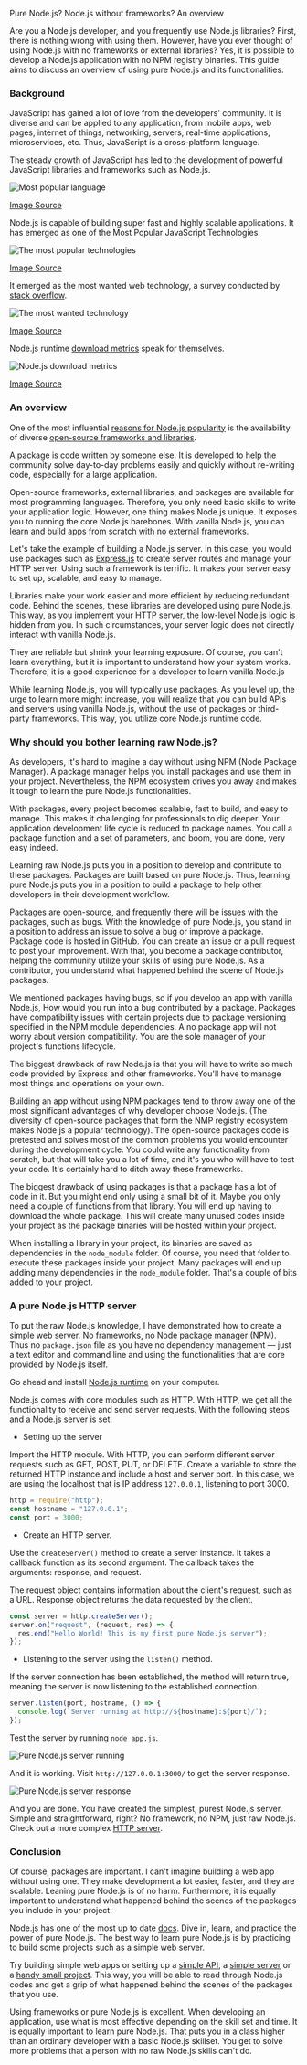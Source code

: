 Pure Node.js? Node.js without frameworks? An overview

Are you a Node.js developer, and you frequently use Node.js libraries?  First, there is nothing wrong with using them. However, have you ever thought of using Node.js with no frameworks or external libraries? Yes, it is possible to develop a Node.js application with no NPM registry binaries. This guide aims to discuss an overview of using pure Node.js and its functionalities.

### Background

JavaScript has gained a lot of love from the developers' community. It is diverse and can be applied to any application, from mobile apps, web pages, internet of things, networking, servers, real-time applications, microservices, etc. Thus, JavaScript is a cross-platform language.

The steady growth of JavaScript has led to the development of powerful JavaScript libraries and frameworks such as Node.js.

![Most popular language](/engineering-education/pure-node-js-no-frameworks-or-packages/most-popular-language.jpg)

[Image Source](https://insights.stackoverflow.com/survey/2020#technology-programming-scripting-and-markup-languages-all-respondents)

Node.js is capable of building super fast and highly scalable applications. It has emerged as one of the Most Popular JavaScript Technologies.

![The most popular technologies](/engineering-education/pure-node-js-no-frameworks-or-packages/popular-technologies.jpg)

[Image Source](https://insights.stackoverflow.com/survey/2020#technology-other-frameworks-libraries-and-tools-all-respondents3)

It emerged as the most wanted web technology, a survey conducted by [stack overflow](https://insights.stackoverflow.com/survey/2020).

![The most wanted technology](/engineering-education/pure-node-js-no-frameworks-or-packages/most-wanted-technology.jpg)

[Image Source](https://insights.stackoverflow.com/survey/2020#technology-most-loved-dreaded-and-wanted-other-frameworks-libraries-and-tools-wanted3)

Node.js runtime [download metrics](https://nodejs.org/metrics/) speak for themselves.

![Node.js download metrics](/engineering-education/pure-node-js-no-frameworks-or-packages/node-js-download-metrics.jpg)

[Image Source](https://nodejs.org/metrics/)

### An overview

One of the most influential [reasons for Node.js popularity](/engineering-education/why-node-js-is-popular/) is the availability of diverse [open-source frameworks and libraries](/engineering-education/most-useful-nodejs-packages/).

A package is code written by someone else. It is developed to help the community solve day-to-day problems easily and quickly without re-writing code, especially for a large application.

Open-source frameworks, external libraries, and packages are available for most programming languages. Therefore, you only need basic skills to write your application logic. However, one thing makes Node.js unique. It exposes you to running the core Node.js barebones. With vanilla Node.js, you can learn and build apps from scratch with no external frameworks.

Let's take the example of building a Node.js server. In this case, you would use packages such as [Express.js](https://expressjs.com/) to create server routes and manage your HTTP server. Using such a framework is terrific. It makes your server easy to set up, scalable, and easy to manage.

Libraries make your work easier and more efficient by reducing redundant code. Behind the scenes, these libraries are developed using pure Node.js. This way, as you implement your HTTP server, the low-level Node.js logic is hidden from you. In such circumstances, your server logic does not directly interact with vanilla Node.js.

They are reliable but shrink your learning exposure. Of course, you can't learn everything, but it is important to understand how your system works. Therefore, it is a good experience for a developer to learn vanilla Node.js

While learning Node.js, you will typically use packages. As you level up, the urge to learn more might increase, you will realize that you can build APIs and servers using vanilla Node.js, without the use of packages or third-party frameworks. This way, you utilize core Node.js runtime code.

### Why should you bother learning raw Node.js?

As developers, it's hard to imagine a day without using NPM (Node Package Manager). A package manager helps you install packages and use them in your project. Nevertheless, the NPM ecosystem drives you away and makes it tough to learn the pure Node.js functionalities.

With packages, every project becomes scalable, fast to build, and easy to manage. This makes it challenging for professionals to dig deeper. Your application development life cycle is reduced to package names. You call a package function and a set of parameters, and boom, you are done, very easy indeed.

Learning raw Node.js puts you in a position to develop and contribute to these packages. Packages are built based on pure Node.js. Thus, learning pure Node.js puts you in a position to build a package to help other developers in their development workflow.

Packages are open-source, and frequently there will be issues with the packages, such as bugs. With the knowledge of pure Node.js, you stand in a position to address an issue to solve a bug or improve a package. Package code is hosted in GitHub. You can create an issue or a pull request to post your improvement. With that, you become a package contributor, helping the community utilize your skills of using pure Node.js. As a contributor, you understand what happened behind the scene of Node.js packages.

We mentioned packages having bugs, so if you develop an app with vanilla Node.js, How would you run into a bug contributed by a package. Packages have compatibility issues with certain projects due to package versioning specified in the NPM module dependencies. A no package app will not worry about version compatibility. You are the sole manager of your project's functions lifecycle.

The biggest drawback of raw Node.js is that you will have to write so much code provided by Express and other frameworks. You'll have to manage most things and operations on your own.

Building an app without using NPM packages tend to throw away one of the most significant advantages of why developer choose Node.js. (The diversity of open-source packages that form the NMP registry ecosystem makes Node.js a popular technology). The open-source packages code is pretested and solves most of the common problems you would encounter during the development cycle. You could write any functionality from scratch, but that will take you a lot of time, and it's you who will have to test your code. It's certainly hard to ditch away these frameworks.

The biggest drawback of using packages is that a package has a lot of code in it. But you might end only using a small bit of it. Maybe you only need a couple of functions from that library. You will end up having to download the whole package. This will create many unused codes inside your project as the package binaries will be hosted within your project.

When installing a library in your project, its binaries are saved as dependencies in the `node_module` folder. Of course, you need that folder to execute these packages inside your project. Many packages will end up adding many dependencies in the `node_module` folder. That's a couple of bits added to your project.

### A pure Node.js HTTP server

To put the raw Node.js knowledge, I have demonstrated how to create a simple web server. No frameworks, no Node package manager (NPM). Thus no `package.json` file as you have no dependency management — just a text editor and command line and using the functionalities that are core provided by Node.js itself.

Go ahead and install [Node.js runtime](https://nodejs.org/en/) on your computer.

Node.js comes with core modules such as HTTP. With HTTP, we get all the functionality to receive and send server requests. With the following steps and a Node.js server is set.

- Setting up the server

Import the HTTP module. With HTTP, you can perform different server requests such as GET, POST, PUT, or DELETE. Create a variable to store the returned HTTP instance and include a host and server port. In this case, we are using the localhost that is IP address `127.0.0.1`, listening to port 3000.

```js
http = require("http");
const hostname = "127.0.0.1";
const port = 3000;
```

- Create an HTTP server.

Use the `createServer()` method to create a server instance. It takes a callback function as its second argument. The callback takes the arguments: response, and request.

The request object contains information about the client's request, such as a URL. Response object returns the data requested by the client.

```js
const server = http.createServer();
server.on("request", (request, res) => {
  res.end("Hello World! This is my first pure Node.js server");
});
```

- Listening to the server using the `listen()` method.

If the server connection has been established, the method will return true, meaning the server is now listening to the established connection.

```js
server.listen(port, hostname, () => {
  console.log(`Server running at http://${hostname}:${port}/`);
});
```

Test the server by running `node app.js`.

![Pure Node.js server running](/engineering-education/pure-node-js-no-frameworks-or-packages/server-running.jpg)

And it is working. Visit `http://127.0.0.1:3000/` to get the server response.

![Pure Node.js server response](/engineering-education/pure-node-js-no-frameworks-or-packages/server-response.jpg)

And you are done. You have created the simplest, purest Node.js server. Simple and straightforward, right? No framework, no NPM, just raw Node.js. Check out a more complex [HTTP server](https://medium.com/@Venpot/my-experiment-with-a-pure-node-js-http-chat-server-and-why-i-destroyed-it-3414a0914420).

### Conclusion

Of course, packages are important. I can't imagine building a web app without using one. They make development a lot easier, faster, and they are scalable. Leaning pure Node.js is of no harm. Furthermore, it is equally important to understand what happened behind the scenes of the packages you include in your project.

Node.js has one of the most up to date [docs](https://nodejs.org/en/docs/guides/). Dive in, learn, and practice the power of pure Node.js. The best way to learn pure Node.js is by practicing to build some projects such as a simple web server.

Try building simple web apps or setting up a [simple API](https://chatbotnewsdaily.com/guess-who-a-chatbot-for-face-detection-and-image-blurring-with-pure-node-js-2c3833835ea1), a [simple server](https://medium.com/@officialrahulmandal/adding-routes-and-logic-to-a-pure-node-js-server-9f995298d984) or a [handy small project](https://levelup.gitconnected.com/fruit-ninja-random-fruit-facts-api-built-with-pure-node-js-5bff9c0e62a5). This way, you will be able to read through Node.js codes and get a grip of what happened behind the scenes of the packages that you use.

Using frameworks or pure Node.js is excellent. When developing an application, use what is most effective depending on the skill set and time. It is equally important to learn pure Node.js. That puts you in a class higher than an ordinary developer with a basic Node.js skillset. You get to solve more problems that a person with no raw Node.js skills can't do.